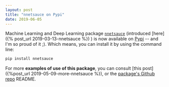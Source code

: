```yaml
---
layout: post
title: "nnetsauce on Pypi"
date: 2019-06-05
---
```

          

Machine Learning and Deep Learning package [`nnetsauce`](https://github.com/thierrymoudiki/nnetsauce) (introduced [here]({% post_url 2019-03-13-nnetsauce %}) ) is now available on [Pypi](https://pypi.org/) -- and I'm so proud of it ;). Which means, you can install it by using the command line: 

```bash
pip install nnetsauce
```

For more **examples of use of this package**, you can consult [this post]({%post_url 2019-05-09-more-nnetsauce %}), or the [package's Github repo](https://github.com/thierrymoudiki/nnetsauce) README. 
